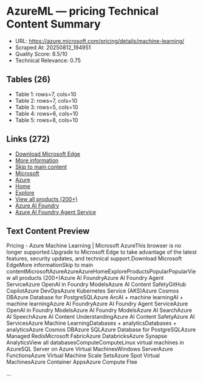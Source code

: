 # AzureML — pricing Technical Content Summary

- URL: https://azure.microsoft.com/pricing/details/machine-learning/
- Scraped At: 20250812_194951
- Quality Score: 8.5/10
- Technical Relevance: 0.75

## Tables (26)
- Table 1: rows=7, cols=10
- Table 2: rows=7, cols=10
- Table 3: rows=5, cols=10
- Table 4: rows=6, cols=10
- Table 5: rows=8, cols=10

## Links (272)
- [Download Microsoft Edge](https://go.microsoft.com/fwlink/?LinkId=2092881&clcid=0x409)
- [More information](https://docs.microsoft.com/en-us/lifecycle/faq/internet-explorer-microsoft-edge)
- [Skip to main content](javascript:void(0))
- [Microsoft](https://www.microsoft.com)
- [Azure](https://azure.microsoft.com/en-us)
- [Home](https://azure.microsoft.com/en-us)
- [Explore](https://azure.microsoft.com/en-us/explore/)
- [View all products (200+)](https://azure.microsoft.com/en-us/products)
- [Azure AI Foundry](https://azure.microsoft.com/en-us/products/ai-studio/)
- [Azure AI Foundry Agent Service](https://azure.microsoft.com/en-us/products/ai-agent-service/)

## Text Content Preview

Pricing - Azure Machine Learning | Microsoft AzureThis browser is no longer supported.Upgrade to Microsoft Edge to take advantage of the latest features, security updates, and technical support.Download Microsoft EdgeMore informationSkip to main contentMicrosoftAzureAzureAzureHomeExploreProductsPopularPopularView all products (200+)Azure AI FoundryAzure AI Foundry Agent ServiceAzure OpenAI in Foundry ModelsAzure AI Content SafetyGitHub CopilotAzure DevOpsAzure Kubernetes Service (AKS)Azure Cosmos DBAzure Database for PostgreSQLAzure Arc​AI + machine learningAI + machine learningAzure AI FoundryAzure AI Foundry Agent ServiceAzure OpenAI in Foundry ModelsAzure AI Foundry ModelsAzure AI SearchAzure AI SpeechAzure AI Content UnderstandingAzure AI Content SafetyAzure AI ServicesAzure Machine LearningDatabases + analyticsDatabases + analyticsAzure Cosmos DBAzure SQLAzure Database for PostgreSQLAzure Managed RedisMicrosoft FabricAzure DatabricksAzure Synapse AnalyticsView all databasesComputeComputeLinux virtual machines in AzureSQL Server on Azure Virtual MachinesWindows ServerAzure FunctionsAzure Virtual Machine Scale SetsAzure Spot Virtual MachinesAzure Container AppsAzure Compute Flee

…